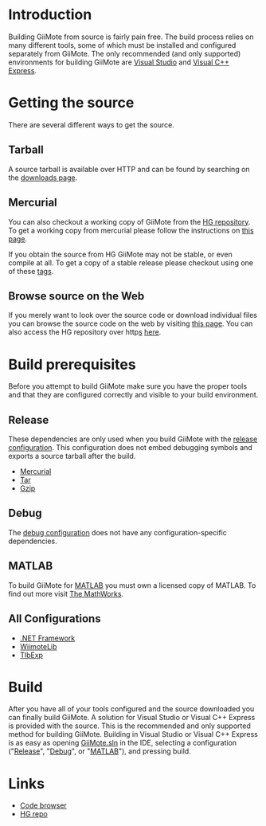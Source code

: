 # Introduction #

Building GiiMote from source is fairly pain free. The build process relies on many different tools, some of which must be installed and configured separately from GiiMote. The only recommended (and only supported) environments for building GiiMote are [Visual Studio](http://msdn.microsoft.com/en-us/vstudio/default.aspx) and [Visual C++ Express](http://www.microsoft.com/express/vc/).


# Getting the source #
There are several different ways to get the source.

## Tarball ##

A source tarball is available over HTTP and can be found by searching on the [downloads page](http://code.google.com/p/giimote/downloads/list?can=1&q=.tar.gz).

## Mercurial ##

You can also checkout a working copy of GiiMote from the [HG repository](https://giimote.googlecode.com/hg). To get a working copy from mercurial please follow the instructions on [this page](http://code.google.com/p/giimote/source/checkout).

If you obtain the source from HG GiiMote may not be stable, or even compile at all. To get a copy of a stable release please checkout using one of these [tags](https://giimote.googlecode.com/hg/.hgtags).

## Browse source on the Web ##

If you merely want to look over the source code or download individual files you can browse the source code on the web by visiting [this page](http://code.google.com/p/giimote/source/browse/). You can also access the HG repository over http[s](s.md) [here](https://giimote.googlecode.com/hg/).


# Build prerequisites #

Before you attempt to build GiiMote make sure you have the proper tools and that they are configured correctly and visible to your build environment.

## Release ##
These dependencies are only used when you build GiiMote with the [release configuration](ReleaseConfiguration.md). This configuration does not embed debugging symbols and exports a source tarball after the build.

  * [Mercurial](Mercurial.md)
  * [Tar](Tar.md)
  * [Gzip](Gzip.md)

## Debug ##
The [debug configuration](DebugConfiguration.md) does not have any configuration-specific dependencies.

## MATLAB ##
To build GiiMote for [MATLAB](MATLAB.md) you must own a licensed copy of MATLAB. To find out more visit [The MathWorks](http://www.mathworks.com/).

## All Configurations ##

  * [.NET Framework](NetFramework.md)
  * [WiimoteLib](WiimoteLib.md)
  * [TlbExp](TlbExp.md)


# Build #

After you have all of your tools configured and the source downloaded you can finally build GiiMote. A solution for Visual Studio or Visual C++ Express is provided with the source. This is the recommended and only supported method for building GiiMote. Building in Visual Studio or Visual C++ Express is as easy as opening [GiiMote.sln](http://code.google.com/p/giimote/source/browse/trunk/GiiMote.sln) in the IDE, selecting a configuration ("[Release](ReleaseConfiguration.md)", "[Debug](DebugConfiguration.md)", or "[MATLAB](MatlabConfiguration.md)"), and pressing build.


# Links #

  * [Code browser](http://code.google.com/p/giimote/source/browse/)
  * [HG repo](https://giimote.googlecode.com/hg/)